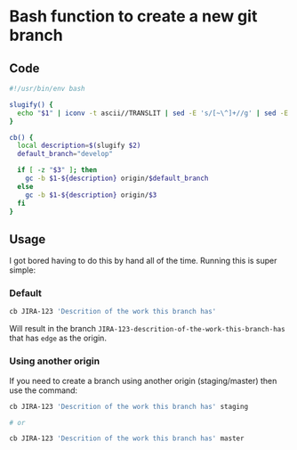 # Bash function to create a new git branch

## Code

```bash
#!/usr/bin/env bash

slugify() {
  echo "$1" | iconv -t ascii//TRANSLIT | sed -E 's/[~\^]+//g' | sed -E 's/[^a-zA-Z0-9]+/-/g' | sed -E 's/^-+\|-+$//g' | tr A-Z a-z
}

cb() {
  local description=$(slugify $2)
  default_branch="develop"

  if [ -z "$3" ]; then
    gc -b $1-${description} origin/$default_branch
  else
    gc -b $1-${description} origin/$3
  fi
}
```

## Usage

I got bored having to do this by hand all of the time. Running this is super simple:

### Default

```bash
cb JIRA-123 'Descrition of the work this branch has'
```

Will result in the branch `JIRA-123-descrition-of-the-work-this-branch-has` that has `edge` as the origin.

### Using another origin

If you need to create a branch using another origin (staging/master) then use the command:

```bash
cb JIRA-123 'Descrition of the work this branch has' staging

# or

cb JIRA-123 'Descrition of the work this branch has' master
```
